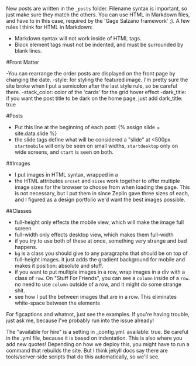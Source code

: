 New posts are written in the `_posts` folder. Filename syntax is important, so just make sure they match the others. You can use HTML in Markdown files, and have to in this case, required by the 'Gage Salzano framework' ;). A few rules I think for HTML in Markdown:

- Markdown syntax will not work inside of HTML tags.
- Block element tags must not be indented, and must be surrounded by blank lines.

#Front Matter

-You can rearrange the order posts are displayed on the front page by changing the date.
-style: for styling the featured image. I'm pretty sure the site broke when I put a semicolon after the last style rule, so be careful there.
-stack_color: color of the 'cards' for the grid hover effect
-dark_title: if you want the post title to be dark on the home page, just add dark_title: true

#Posts

- Put this line at the beginning of each post:
	{% assign slide = site.data.slide %}
- the slide tags define what will be considered a "slide" at <500px. `startmobile` will only be seen on small widths, `startdesktop` only on wide screens, and `start` is seen on both.

##Images

- I put images in HTML syntax, wrapped in a <div>
- the HTML attributes `srcset` and `sizes` work together to offer multiple image sizes for the browser to choose from when loading the page. This is not necessary, but I put them in since Zeplin gave three sizes of each, and I figured as a design portfolio we'd want the best images possible.

##Classes
- full-height only effects the mobile view, which will make the image full screen
- full-width only effects desktop view, which makes them full-width
- if you try to use both of these at once, something very strange and bad happens.
- `bg` is a class you should give to any paragraphs that should be on top of full-height images. it just adds the gradient background for mobile and makes it position: absolute and stuff.
- if you want to put multiple images in a row, wrap images in a div with a class of `row`. On "Stuff For Friends", you can see a `column` inside of a `row`. no need to use `column` outside of a row, and it might do some strange shit.
- see how I put the <!-- --> between images that are in a row. This eliminates white-space between the elements

For figcaptions and whatnot, just see the examples. If you're having trouble, just ask me, because I've probably run into the issue already!

The "available for hire" is a setting in _config.yml. available: true. Be careful in the .yml file, because it is based on indentation. This is also where you add new quotes! Depending on how we deploy this, you might have to run a command that rebuilds the site. But I think jekyll docs say there are tools/server-side scripts that do this automatically, so we'll see.